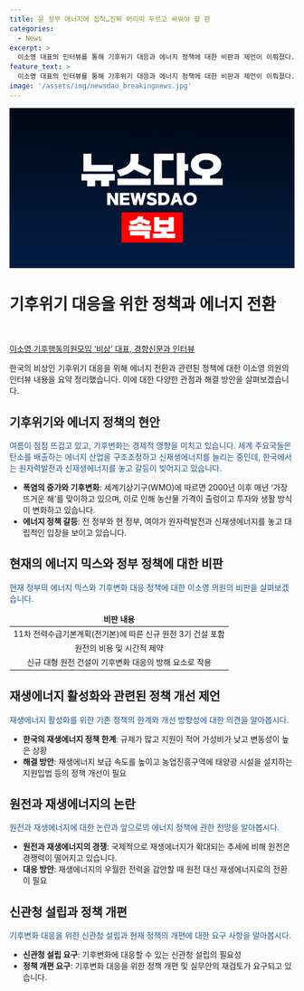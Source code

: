 ```yaml
---
title: 윤 정부 에너지에 집착…진짜 머리띠 두르고 싸워야 할 판
categories:
  - News
excerpt: >
  이소영 대표의 인터뷰를 통해 기후위기 대응과 에너지 정책에 대한 비판과 제언이 이뤄졌다. 이는 11차 전력수급기본계획과 원전 건설에 관한 논란과 연계되며 뜨거운 이슈로 떠오르고 있다. 이소영 의원은 기후변화에 대한 정부의 에너지 정책이 제대로 방향을 잡고 있는지에 대해 질문과 함께 재생에너지 보급속도를 높이는 노력을 강조했다. 더불어, 기후위기 대응을 위한 국회의원 모임 비상의 활동 계획과 공감대에 대한 언급, 그리고 기후특위 상설화에 대한 기대 등이 소개되었다. 이를 통해 에너지 정책과 기후변화에 대한 논의와 대응이 뜨거운 이슈로 주목받고 있다.
feature_text: >
  이소영 대표의 인터뷰를 통해 기후위기 대응과 에너지 정책에 대한 비판과 제언이 이뤄졌다. 이는 11차 전력수급기본계획과 원전 건설에 관한 논란과 연계되며 뜨거운 이슈로 떠오르고 있다. 이소영 의원은 기후변화에 대한 정부의 에너지 정책이 제대로 방향을 잡고 있는지에 대해 질문과 함께 재생에너지 보급속도를 높이는 노력을 강조했다. 더불어, 기후위기 대응을 위한 국회의원 모임 비상의 활동 계획과 공감대에 대한 언급, 그리고 기후특위 상설화에 대한 기대 등이 소개되었다. 이를 통해 에너지 정책과 기후변화에 대한 논의와 대응이 뜨거운 이슈로 주목받고 있다.
image: '/assets/img/newsdao_breakingnews.jpg'
---
```


<p><img src="/assets/img/newsdao_breakingnews.jpg" alt="implanttips 속보" /></p>

<h1>기후위기 대응을 위한 정책과 에너지 전환</h1>

<p data-ke-size="size16">&nbsp;</p>

<p><a href="https://news.v.daum.net/v/20210817152038980?s=eRIGHT_MANY_TOT=R">이소영 기후행동의원모임 ‘비상’ 대표, 경향신문과 인터뷰</a></p>

<p>한국의 비상인 기후위기 대응을 위해 에너지 전환과 관련된 정책에 대한 이소영 의원의 인터뷰 내용을 요약 정리했습니다. 이에 대한 다양한 관점과 해결 방안을 살펴보겠습니다.</p>

<h2 data-ke-size="size26">기후위기와 에너지 정책의 현안</h2>

<p><span style="color: #1a5490;">여름이 점점 뜨겁고 있고, 기후변화는 경제적 영향을 미치고 있습니다. 세계 주요국들은 탄소를 배출하는 에너지 산업을 구조조정하고 신재생에너지를 늘리는 중인데, 한국에서는 원자력발전과 신재생에너지를 놓고 갈등이 빚어지고 있습니다.</span></p>

<ul>
<li><b>폭염의 증가와 기후변화</b>: 세계기상기구(WMO)에 따르면 2000년 이후 매년 ‘가장 뜨거운 해’를 맞이하고 있으며, 이로 인해 농산물 가격이 출렁이고 투자와 생활 방식이 변화하고 있습니다.</li>
<li><b>에너지 정책 갈등</b>: 전 정부와 현 정부, 여야가 원자력발전과 신재생에너지를 놓고 대립적인 입장을 보이고 있습니다.</li>
</ul>

<h2 data-ke-size="size26">현재의 에너지 믹스와 정부 정책에 대한 비판</h2>

<p><span style="color: #1a5490;">현재 정부의 에너지 믹스와 기후변화 대응 정책에 대한 이소영 의원의 비판을 살펴보겠습니다.</span></p>

<table>
<thead>
<tr>
<td style="text-align: center; height: 17px;"><b>비판 내용</b></td>
</tr>
</thead>
<tbody>
<tr>
<td style="text-align: center; height: 17px;">11차 전력수급기본계획(전기본)에 따른 신규 원전 3기 건설 포함</td>
</tr>
<tr>
<td style="text-align: center; height: 17px;">원전의 비용 및 시간적 제약</td>
</tr>
<tr>
<td style="text-align: center; height: 17px;">신규 대형 원전 건설이 기후변화 대응의 방해 요소로 작용</td>
</tr>
</tbody>
</table>

<h2 data-ke-size="size26">재생에너지 활성화와 관련된 정책 개선 제언</h2>

<p><span style="color: #1a5490;">재생에너지 활성화를 위한 기존 정책의 한계와 개선 방향성에 대한 의견을 알아봅시다.</span></p>

<ul>
<li><b>한국의 재생에너지 정책 한계</b>: 규제가 많고 지원이 적어 가성비가 낮고 변동성이 높은 상황</li>
<li><b>해결 방안</b>: 재생에너지 보급 속도를 높이고 농업진흥구역에 태양광 시설을 설치하는 지원입법 등의 정책 개선이 필요</li>
</ul>

<h2 data-ke-size="size26">원전과 재생에너지의 논란</h2>

<p><span style="color: #1a5490;">원전과 재생에너지에 대한 논란과 앞으로의 에너지 정책에 관한 전망을 알아봅시다.</span></p>

<ul>
<li><b>원전과 재생에너지의 경쟁</b>: 국제적으로 재생에너지가 확대되는 추세에 비해 원전은 경쟁력이 떨어지고 있습니다.</li>
<li><b>대응 방안</b>: 재생에너지의 우월한 전력을 감안할 때 원전 대신 재생에너지로의 전환이 필요</li>
</ul>

<h2 data-ke-size="size26">신관청 설립과 정책 개편</h2>

<p><span style="color: #1a5490;">기후변화 대응을 위한 신관청 설립과 현재 정책의 개편에 대한 요구 사항을 알아봅시다.</span></p>

<ul>
<li><b>신관청 설립 요구</b>: 기후변화에 대응할 수 있는 신관청 설립의 필요성</li>
<li><b>정책 개편 요구</b>: 기후변화 대응을 위한 정책 개편 및 실무안의 재검토가 요구되고 있습니다.</li>
</ul>

<p data-ke-size="size16"></p>

